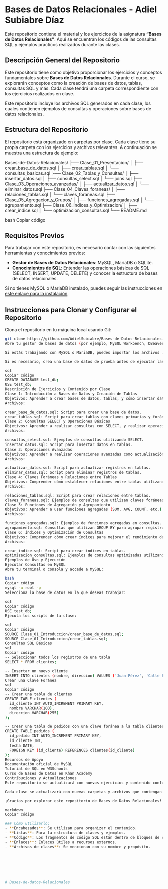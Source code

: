 # Bases de Datos Relacionales - Adiel Subiabre Díaz

Este repositorio contiene el material y los ejercicios de la asignatura **“Bases de Datos Relacionales”**. Aquí se encuentran los códigos de las consultas SQL y ejemplos prácticos realizados durante las clases.

## Descripción General del Repositorio
Este repositorio tiene como objetivo proporcionar los ejercicios y conceptos fundamentales sobre **Bases de Datos Relacionales**. Durante el curso, se explorarán conceptos como la creación de bases de datos, tablas, consultas SQL y más. Cada clase tendrá una carpeta correspondiente con los ejercicios realizados en clase.

Este repositorio incluye los archivos SQL generados en cada clase, los cuales contienen ejemplos de consultas y operaciones sobre bases de datos relacionales.

## Estructura del Repositorio
El repositorio está organizado en carpetas por clase. Cada clase tiene su propia carpeta con los ejercicios y archivos relevantes. A continuación se muestra una estructura de ejemplo:

Bases-de-Datos-Relacionales/ ├── Clase_01_Presentacion/ │ ├── crear_base_de_datos.sql │ ├── crear_tablas.sql │ └── consultas_basicas.sql ├── Clase_02_Tablas_y_Consultas/ │ ├── insertar_datos.sql │ ├── consultas_select.sql │ └── joins.sql ├── Clase_03_Operaciones_avanzadas/ │ ├── actualizar_datos.sql │ └── eliminar_datos.sql ├── Clase_04_Claves_foraneas/ │ ├── relaciones_tablas.sql │ └── claves_foraneas.sql ├── Clase_05_Agregacion_y_Grupos/ │ ├── funciones_agregadas.sql │ └── agrupamiento.sql ├── Clase_06_Indices_y_Optimizacion/ │ ├── crear_indice.sql │ └── optimizacion_consultas.sql └── README.md

bash
Copiar código

## Requisitos Previos
Para trabajar con este repositorio, es necesario contar con las siguientes herramientas y conocimientos previos:

- **Gestor de Bases de Datos Relacionales**: MySQL, MariaDB o SQLite.
- **Conocimientos de SQL**: Entender las operaciones básicas de SQL (SELECT, INSERT, UPDATE, DELETE) y conocer la estructura de bases de datos relacionales.

Si no tienes MySQL o MariaDB instalado, puedes seguir las instrucciones en [este enlace para la instalación](https://dev.mysql.com/doc/refman/8.0/en/installing.html).

## Instrucciones para Clonar y Configurar el Repositorio
Clona el repositorio en tu máquina local usando Git:

```bash
git clone https://github.com/AdielSubiabre/Bases-de-Datos-Relacionales.git
Abre tu gestor de bases de datos (por ejemplo, MySQL Workbench, DBeaver, o cualquier otro cliente compatible) y conéctate a tu base de datos local.

Si estás trabajando con MySQL o MariaDB, puedes importar los archivos .sql de cada clase para ejecutar las consultas en tu base de datos.

Si es necesario, crea una base de datos de prueba antes de ejecutar las consultas:

sql
Copiar código
CREATE DATABASE test_db;
USE test_db;
Descripción de Ejercicios y Contenido por Clase
Clase 1: Introducción a Bases de Datos y Creación de Tablas
Objetivos: Aprender a crear bases de datos, tablas, y cómo insertar datos básicos.
Archivos:

crear_base_de_datos.sql: Script para crear una base de datos.
crear_tablas.sql: Script para crear tablas con claves primarias y foráneas.
Clase 2: Consultas SELECT y Operaciones Básicas
Objetivos: Aprender a realizar consultas con SELECT, y realizar operaciones básicas como insertar datos.
Archivos:

consultas_select.sql: Ejemplos de consultas utilizando SELECT.
insertar_datos.sql: Script para insertar datos en tablas.
Clase 3: Operaciones Avanzadas
Objetivos: Aprender a realizar operaciones avanzadas como actualización y eliminación de datos.
Archivos:

actualizar_datos.sql: Script para actualizar registros en tablas.
eliminar_datos.sql: Script para eliminar registros de tablas.
Clase 4: Claves Foráneas y Relaciones entre Tablas
Objetivos: Comprender cómo establecer relaciones entre tablas utilizando claves foráneas, y cómo integrarlas en las consultas.
Archivos:

relaciones_tablas.sql: Script para crear relaciones entre tablas.
claves_foraneas.sql: Ejemplos de consultas que utilizan claves foráneas para establecer relaciones.
Clase 5: Funciones de Agregación y Agrupamiento
Objetivos: Aprender a usar funciones agregadas (SUM, AVG, COUNT, etc.) y cómo agrupar datos con GROUP BY.
Archivos:

funciones_agregadas.sql: Ejemplos de funciones agregadas en consultas.
agrupamiento.sql: Consultas que utilizan GROUP BY para agrupar registros y realizar cálculos.
Clase 6: Índices y Optimización de Consultas
Objetivos: Comprender cómo crear índices para mejorar el rendimiento de las consultas y cómo optimizar las consultas SQL.
Archivos:

crear_indice.sql: Script para crear índices en tablas.
optimizacion_consultas.sql: Ejemplos de consultas optimizadas utilizando índices.
Ejemplos de Uso y Ejecución
Ejecutar Consultas en MySQL
Abre tu terminal o consola y accede a MySQL:

bash
Copiar código
mysql -u root -p
Selecciona la base de datos en la que deseas trabajar:

sql
Copiar código
USE test_db;
Ejecuta los scripts de la clase:

sql
Copiar código
SOURCE Clase_01_Introduccion/crear_base_de_datos.sql;
SOURCE Clase_01_Introduccion/crear_tablas.sql;
Consultas SQL Básicas
sql
Copiar código
-- Seleccionar todos los registros de una tabla
SELECT * FROM clientes;

-- Insertar un nuevo cliente
INSERT INTO clientes (nombre, direccion) VALUES ('Juan Pérez', 'Calle Falsa 123');
Crear una Clave Foránea
sql
Copiar código
-- Crear una tabla de clientes
CREATE TABLE clientes (
  id_cliente INT AUTO_INCREMENT PRIMARY KEY,
  nombre VARCHAR(100),
  direccion VARCHAR(255)
);

-- Crear una tabla de pedidos con una clave foránea a la tabla clientes
CREATE TABLE pedidos (
  id_pedido INT AUTO_INCREMENT PRIMARY KEY,
  id_cliente INT,
  fecha DATE,
  FOREIGN KEY (id_cliente) REFERENCES clientes(id_cliente)
);
Recursos de Apoyo
Documentación oficial de MySQL
Tutorial de SQL en W3Schools
Curso de Bases de Datos en Khan Academy
Contribuciones y Actualizaciones
Este repositorio se actualizará con nuevos ejercicios y contenido conforme avance el curso. Las contribuciones están abiertas, si deseas mejorar o agregar nuevos ejercicios, por favor abre un pull request.

Cada clase se actualizará con nuevas carpetas y archivos que contengan los ejercicios realizados en clase.

¡Gracias por explorar este repositorio de Bases de Datos Relacionales! ¡Esperamos que encuentres útil este material para tu aprendizaje!

markdown
Copiar código

### Cómo utilizarlo:
- **Encabezados**: Se utilizan para organizar el contenido.
- **Listas**: Para la estructura de clases y ejemplos.
- **Código**: Los fragmentos de código SQL están dentro de bloques de código (```` ` ``` ````).
- **Enlaces**: Enlaces útiles a recursos externos.
- **Archivos de clases**: Se mencionan con su nombre y propósito.







# Bases-de-datos-Relacionales
